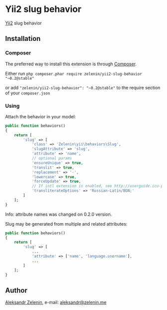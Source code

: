# Yii2 slug behavior

[Yii2](http://www.yiiframework.com) slug behavior

## Installation

### Composer

The preferred way to install this extension is through [Composer](http://getcomposer.org/).

Either run ```php composer.phar require zelenin/yii2-slug-behavior "~0.2@stable"```

or add ```"zelenin/yii2-slug-behavior": "~0.2@stable"``` to the require section of your ```composer.json```

### Using

Attach the behavior in your model:

```php
public function behaviors()
{
    return [
        'slug' => [
            'class' => 'Zelenin\yii\behaviors\Slug',
            'slugAttribute' => 'slug',
            'attribute' => 'name',
            // optional params
            'ensureUnique' => true,
            'translit' => true,
            'replacement' => '-',
            'lowercase' => true,
            'forceUpdate' => true,
            // If intl extension is enabled, see http://userguide.icu-project.org/transforms/general. 
            'transliterateOptions' => 'Russian-Latin/BGN;'
        ]
    ];
}
```

Info: attribute names was changed on 0.2.0 version.

Slug may be generated from multiple and related attributes:

```php
public function behaviors()
{
    return [
        'slug' => [
            ...
            'attribute' => ['name', 'language.username'],
            ...
        ]
    ];
}
```

## Author

[Aleksandr Zelenin](https://github.com/zelenin/), e-mail: [aleksandr@zelenin.me](mailto:aleksandr@zelenin.me)
